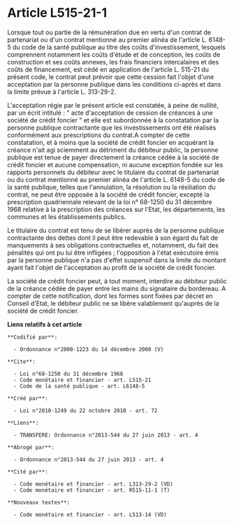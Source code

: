 # Article L515-21-1

Lorsque tout ou partie de la rémunération due en vertu d'un contrat de partenariat ou d'un contrat mentionné au premier
alinéa de l'article L. 6148-5 du code de la santé publique au titre des coûts d'investissement, lesquels comprennent
notamment les coûts d'étude et de conception, les coûts de construction et ses coûts annexes, les frais financiers
intercalaires et des coûts de financement, est cédé en application de l'article L. 515-21 du présent code, le contrat peut
prévoir que cette cession fait l'objet d'une acceptation par la personne publique dans les conditions ci-après et dans la
limite prévue à l'article L. 313-29-2.

L'acceptation régie par le présent article est constatée, à peine de nullité, par un écrit intitulé : " acte d'acceptation de
cession de créances à une société de crédit foncier " et elle est subordonnée à la constatation par la personne publique
contractante que les investissements ont été réalisés conformément aux prescriptions du contrat.A compter de cette
constatation, et à moins que la société de crédit foncier en acquérant la créance n'ait agi sciemment au détriment du
débiteur public, la personne publique est tenue de payer directement la créance cédée à la société de crédit foncier et
aucune compensation, ni aucune exception fondée sur les rapports personnels du débiteur avec le titulaire du contrat de
partenariat ou du contrat mentionné au premier alinéa de l'article L. 6148-5 du code de la santé publique, telles que
l'annulation, la résolution ou la résiliation du contrat, ne peut être opposée à la société de crédit foncier, excepté la
prescription quadriennale relevant de la loi n° 68-1250 du 31 décembre 1968 relative à la prescription des créances sur
l'Etat, les départements, les communes et les établissements publics. 

Le titulaire du contrat est tenu de se libérer auprès de la personne publique contractante des dettes dont il peut être
redevable à son égard du fait de manquements à ses obligations contractuelles et, notamment, du fait des pénalités qui ont pu
lui être infligées ; l'opposition à l'état exécutoire émis par la personne publique n'a pas d'effet suspensif dans la limite
du montant ayant fait l'objet de l'acceptation au profit de la société de crédit foncier. 

La société de crédit foncier peut, à tout moment, interdire au débiteur public de la créance cédée de payer entre les mains
du signataire du bordereau. A compter de cette notification, dont les formes sont fixées par décret en Conseil d'Etat, le
débiteur public ne se libère valablement qu'auprès de la société de crédit foncier.

**Liens relatifs à cet article**

	**Codifié par**:

	  - Ordonnance n°2000-1223 du 14 décembre 2000 (V)

	**Cite**:

	  - Loi n°68-1250 du 31 décembre 1968
	  - Code monétaire et financier - art. L515-21
	  - Code de la santé publique - art. L6148-5

	**Créé par**:

	  - Loi n°2010-1249 du 22 octobre 2010 - art. 72

	**Liens**:

	  - TRANSFERE: Ordonnance n°2013-544 du 27 juin 2013 - art. 4

	**Abrogé par**:

	  - Ordonnance n°2013-544 du 27 juin 2013 - art. 4

	**Cité par**:

	  - Code monétaire et financier - art. L313-29-2 (VD)
	  - Code monétaire et financier - art. R515-11-1 (T)

	**Nouveaux textes**:

	  - Code monétaire et financier - art. L513-14 (VD)
